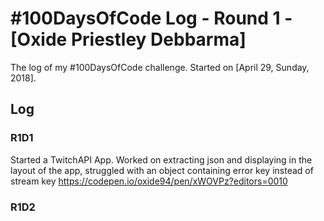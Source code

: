 # #100DaysOfCode Log - Round 1 - [Oxide Priestley Debbarma]

The log of my #100DaysOfCode challenge. Started on [April 29, Sunday, 2018].

## Log

### R1D1 
Started a TwitchAPI App. Worked on extracting json and displaying in the layout of the app, struggled with an object containing error key instead of stream key https://codepen.io/oxide94/pen/xWOVPz?editors=0010

### R1D2
